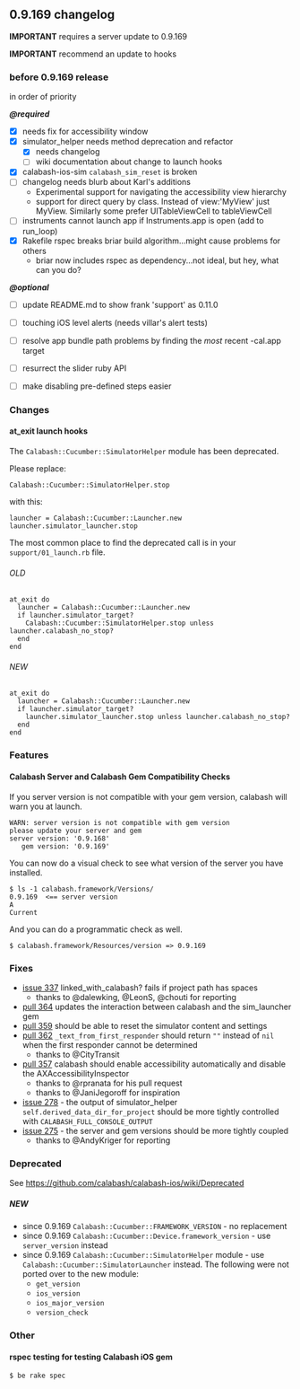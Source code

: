 ## 0.9.169 changelog

**IMPORTANT** requires a server update to 0.9.169

**IMPORTANT** recommend an update to hooks

### before 0.9.169 release

in order of priority 

***@required***

- [x] needs fix for accessibility window
- [x] simulator_helper needs method deprecation and refactor
   - [x] needs changelog 
   - [ ] wiki documentation about change to launch hooks
- [x] calabash-ios-sim `calabash_sim_reset` is broken
- [ ] changelog needs blurb about Karl's additions
   - Experimental support for navigating the accessibility view hierarchy
   - support for direct query by class. Instead of view:'MyView' just MyView. Similarly some prefer UITableViewCell to tableViewCell
- [ ] instruments cannot launch app if Instruments.app is open (add to run_loop)
- [x] Rakefile rspec breaks briar build algorithm...might cause problems for others
   - briar now includes rspec as dependency...not ideal, but hey, what can you do?


***@optional***

- [ ] update README.md to show frank 'support' as 0.11.0
- [ ] touching iOS level alerts (needs villar's alert tests)
- [ ] resolve app bundle path problems by finding the *most* recent -cal.app target
- [ ] resurrect the slider ruby API
- [ ] make disabling pre-defined steps easier


### Changes

#### at\_exit launch hooks

The `Calabash::Cucumber::SimulatorHelper` module has been deprecated.

Please replace:

```
Calabash::Cucumber::SimulatorHelper.stop
```

with this:

```
launcher = Calabash::Cucumber::Launcher.new
launcher.simulator_launcher.stop
```

The most common place to find the deprecated call is in your `support/01_launch.rb` file.

###### OLD

```
at_exit do
  launcher = Calabash::Cucumber::Launcher.new
  if launcher.simulator_target?
    Calabash::Cucumber::SimulatorHelper.stop unless launcher.calabash_no_stop?
  end
end
```

###### NEW

```
at_exit do
  launcher = Calabash::Cucumber::Launcher.new
  if launcher.simulator_target?
    launcher.simulator_launcher.stop unless launcher.calabash_no_stop?
  end
end
```

### Features


#### Calabash Server and Calabash Gem Compatibility Checks

If you server version is not compatible with your gem version, calabash will warn you at launch.

```
WARN: server version is not compatible with gem version
please update your server and gem
server version: '0.9.168'
   gem version: '0.9.169'
```

You can now do a visual check to see what version of the server you have installed.

```
$ ls -1 calabash.framework/Versions/
0.9.169  <== server version
A
Current
```

And you can do a programmatic check as well.

```
$ calabash.framework/Resources/version => 0.9.169
```

### Fixes

- [issue 337](https://github.com/calabash/calabash-ios/issues/337)  linked_with_calabash? fails if project path has spaces
    - thanks to @dalewking, @LeonS, @chouti for reporting
- [pull 364](https://github.com/calabash/calabash-ios/pull/364) updates the interaction between calabash and the sim_launcher gem
- [pull 359](https://github.com/calabash/calabash-ios/pull/359) should be able to reset the simulator content and settings
- [pull 362](https://github.com/calabash/calabash-ios/pull/362) `_text_from_first_responder` should return `""` instead of `nil` when the first responder cannot be determined
    - thanks to @CityTransit
- [pull 357](https://github.com/calabash/calabash-ios/pull/357) calabash should enable accessibility automatically and disable the AXAccessibilityInspector
    - thanks to @rpranata for his pull request 
    - thanks to @JaniJegoroff for inspiration
- [issue 278](https://github.com/calabash/calabash-ios/issues/278) - the output of simulator_helper `self.derived_data_dir_for_project` should be more tightly controlled with `CALABASH_FULL_CONSOLE_OUTPUT`
- [issue 275](https://github.com/calabash/calabash-ios/issues/275) - the server and gem versions should be more tightly coupled
    - thanks to @AndyKriger for reporting

### Deprecated

See https://github.com/calabash/calabash-ios/wiki/Deprecated

##### NEW

* since 0.9.169 `Calabash::Cucumber::FRAMEWORK_VERSION` - no replacement
* since 0.9.169 `Calabash::Cucumber::Device.framework_version` - use `server_version` instead
* since 0.9.169 `Calabash::Cucumber::SimulatorHelper` module - use `Calabash::Cucumber::SimulatorLauncher` instead. The following were not ported over to the new module:
    - `get_version`
    - `ios_version`
    - `ios_major_version`
    - `version_check`

### Other

#### rspec testing for testing Calabash iOS gem

```
$ be rake spec
```

